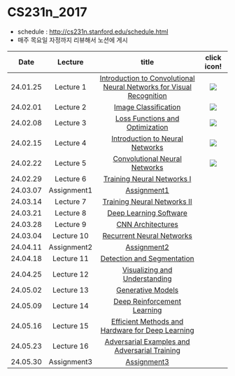 # CS231n_2017

- schedule : http://cs231n.stanford.edu/schedule.html
- 매주 목요일 자정까지 리뷰해서 노션에 게시

|Date|Lecture|title|click icon!|
|:---:|:---:|:---:|:---:|
|24.01.25|Lecture 1 | [Introduction to Convolutional Neural Networks for Visual Recognition](https://www.youtube.com/watch?v=vT1JzLTH4G4&list=PLzUTmXVwsnXod6WNdg57Yc3zFx_f-RYsq&index=1)| [<img src="https://img.shields.io/badge/notion-000000?style=for-the-badge&logo=Notion&logoColor=white">](https://loving-carp-ab8.notion.site/Lecture-1-0ef69bb88044411a8194e41baeddba93) |
|24.02.01|Lecture 2 | [Image Classification](https://www.youtube.com/watch?v=OoUX-nOEjG0&list=PLzUTmXVwsnXod6WNdg57Yc3zFx_f-RYsq&index=2)|[<img src="https://img.shields.io/badge/notion-000000?style=for-the-badge&logo=Notion&logoColor=white">](https://loving-carp-ab8.notion.site/Lecture-2-231a022d6bf442da9fb21289d6acee74)|
|24.02.08|Lecture 3 | [Loss Functions and Optimization](https://www.youtube.com/watch?v=h7iBpEHGVNc&list=PLzUTmXVwsnXod6WNdg57Yc3zFx_f-RYsq&index=3)|[<img src="https://img.shields.io/badge/notion-000000?style=for-the-badge&logo=Notion&logoColor=white">](https://loving-carp-ab8.notion.site/Lecture-3-b5c1aa5025fe497ba14f8779599fb863)|
|24.02.15|Lecture 4 | [Introduction to Neural Networks](https://www.youtube.com/watch?v=d14TUNcbn1k&list=PLzUTmXVwsnXod6WNdg57Yc3zFx_f-RYsq&index=4)|[<img src="https://img.shields.io/badge/notion-000000?style=for-the-badge&logo=Notion&logoColor=white">](https://loving-carp-ab8.notion.site/Lecture-4-04dd055fdd654365bac281b1c9677589?pvs=74)|
|24.02.22|Lecture 5 | [Convolutional Neural Networks](https://www.youtube.com/watch?v=bNb2fEVKeEo&list=PLzUTmXVwsnXod6WNdg57Yc3zFx_f-RYsq&index=5)|[<img src="https://img.shields.io/badge/notion-000000?style=for-the-badge&logo=Notion&logoColor=white">](https://loving-carp-ab8.notion.site/Lecture-5-8e84e498da02485aa92030dfe5727f80)|
|24.02.29|Lecture 6 | [Training Neural Networks I](https://www.youtube.com/watch?v=wEoyxE0GP2M&list=PLzUTmXVwsnXod6WNdg57Yc3zFx_f-RYsq&index=6)||
|24.03.07|Assignment1 |[Assignment1](https://cs231n.github.io/assignments2023/assignment1/)||
|24.03.14|Lecture 7 | [Training Neural Networks II](https://www.youtube.com/watch?v=6SlgtELqOWc&list=PLzUTmXVwsnXod6WNdg57Yc3zFx_f-RYsq&index=8)||
|24.03.21|Lecture 8 | [Deep Learning Software](https://www.youtube.com/watch?v=6SlgtELqOWc&list=PLzUTmXVwsnXod6WNdg57Yc3zFx_f-RYsq&index=8)||
|24.03.28|Lecture 9 | [CNN Architectures](https://www.youtube.com/watch?v=DAOcjicFr1Y&list=PLzUTmXVwsnXod6WNdg57Yc3zFx_f-RYsq&index=9)||
|24.03.04|Lecture 10 | [Recurrent Neural Networks](https://www.youtube.com/watch?v=6niqTuYFZLQ&list=PLzUTmXVwsnXod6WNdg57Yc3zFx_f-RYsq&index=10)||
|24.04.11|Assignment2|[Assignment2](https://cs231n.github.io/assignments2023/assignment2/)||
|24.04.18|Lecture 11 | [Detection and Segmentation](https://www.youtube.com/watch?v=nDPWywWRIRo&list=PLzUTmXVwsnXod6WNdg57Yc3zFx_f-RYsq&index=11)||
|24.04.25|Lecture 12 | [Visualizing and Understanding](https://www.youtube.com/watch?v=6wcs6szJWMY&list=PLzUTmXVwsnXod6WNdg57Yc3zFx_f-RYsq&index=12)||
|24.05.02|Lecture 13 | [Generative Models](https://www.youtube.com/watch?v=5WoItGTWV54&list=PLzUTmXVwsnXod6WNdg57Yc3zFx_f-RYsq&index=13)||
|24.05.09|Lecture 14 | [Deep Reinforcement Learning](https://www.youtube.com/watch?v=lvoHnicueoE&list=PLzUTmXVwsnXod6WNdg57Yc3zFx_f-RYsq&index=14)||
|24.05.16|Lecture 15 | [Efficient Methods and Hardware for Deep Learning](https://www.youtube.com/watch?v=eZdOkDtYMoo&list=PLzUTmXVwsnXod6WNdg57Yc3zFx_f-RYsq&index=15)||
|24.05.23|Lecture 16 | [Adversarial Examples and Adversarial Training](https://www.youtube.com/watch?v=CIfsB_EYsVI&list=PLzUTmXVwsnXod6WNdg57Yc3zFx_f-RYsq&index=16)||
|24.05.30|Assignment3|[Assignment3]()|
